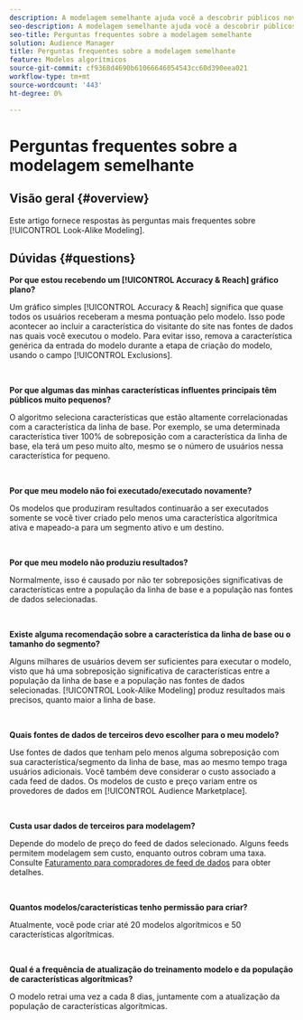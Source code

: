 ```yaml
---
description: A modelagem semelhante ajuda você a descobrir públicos novos e exclusivos por meio da análise automatizada de dados. Este artigo fornece respostas às perguntas mais frequentes.
seo-description: A modelagem semelhante ajuda você a descobrir públicos novos e exclusivos por meio da análise automatizada de dados. Este artigo fornece respostas às perguntas mais frequentes.
seo-title: Perguntas frequentes sobre a modelagem semelhante
solution: Audience Manager
title: Perguntas frequentes sobre a modelagem semelhante
feature: Modelos algorítmicos
source-git-commit: cf9368d4690b61066646054543cc60d390eea021
workflow-type: tm+mt
source-wordcount: '443'
ht-degree: 0%

---
```


# Perguntas frequentes sobre a modelagem semelhante

## Visão geral {#overview}

Este artigo fornece respostas às perguntas mais frequentes sobre [!UICONTROL Look-Alike Modeling].

## Dúvidas {#questions}

**Por que estou recebendo um  [!UICONTROL Accuracy & Reach] gráfico plano?**

Um gráfico simples [!UICONTROL Accuracy & Reach] significa que quase todos os usuários receberam a mesma pontuação pelo modelo. Isso pode acontecer ao incluir a característica do visitante do site nas fontes de dados nas quais você executou o modelo. Para evitar isso, remova a característica genérica da entrada do modelo durante a etapa de criação do modelo, usando o campo [!UICONTROL Exclusions].

 

**Por que algumas das minhas características influentes principais têm públicos muito pequenos?**

O algoritmo seleciona características que estão altamente correlacionadas com a característica da linha de base. Por exemplo, se uma determinada característica tiver 100% de sobreposição com a característica da linha de base, ela terá um peso muito alto, mesmo se o número de usuários nessa característica for pequeno.

 

**Por que meu modelo não foi executado/executado novamente?**

Os modelos que produziram resultados continuarão a ser executados somente se você tiver criado pelo menos uma característica algorítmica ativa e mapeado-a para um segmento ativo e um destino.

 

**Por que meu modelo não produziu resultados?**

Normalmente, isso é causado por não ter sobreposições significativas de características entre a população da linha de base e a população nas fontes de dados selecionadas.

 

**Existe alguma recomendação sobre a característica da linha de base ou o tamanho do segmento?**

Alguns milhares de usuários devem ser suficientes para executar o modelo, visto que há uma sobreposição significativa de características entre a população da linha de base e a população nas fontes de dados selecionadas. [!UICONTROL Look-Alike Modeling] produz resultados mais precisos, quanto maior a linha de base.

 

**Quais fontes de dados de terceiros devo escolher para o meu modelo?**

Use fontes de dados que tenham pelo menos alguma sobreposição com sua característica/segmento da linha de base, mas ao mesmo tempo traga usuários adicionais. Você também deve considerar o custo associado a cada feed de dados. Os modelos de custo e preço variam entre os provedores de dados em [!UICONTROL Audience Marketplace].

 

**Custa usar dados de terceiros para modelagem?**

Depende do modelo de preço do feed de dados selecionado. Alguns feeds permitem modelagem sem custo, enquanto outros cobram uma taxa. Consulte [Faturamento para compradores de feed de dados](../features/audience-marketplace/marketplace-data-buyers/marketplace-buyer-billing.md) para obter detalhes.

 

**Quantos modelos/características tenho permissão para criar?**

Atualmente, você pode criar até 20 modelos algorítmicos e 50 características algorítmicas.

 

**Qual é a frequência de atualização do treinamento modelo e da população de características algorítmicas?**

O modelo retrai uma vez a cada 8 dias, juntamente com a atualização da população de características algorítmicas.